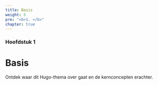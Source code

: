 ```yaml
---
title: Basis
weight: 5
pre: "<b>1. </b>"
chapter: true
---
```

### Hoofdstuk 1

# Basis

Ontdek waar dit Hugo-thema over gaat en de kernconcepten erachter.
